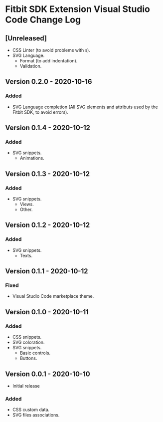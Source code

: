 # Fitbit SDK Extension Visual Studio Code Change Log

## [Unreleased]

- CSS Linter (to avoid problems with `$`).
- SVG Language.
    - Format (to add indentation).
    - Validation.

## Version 0.2.0 - 2020-10-16 
### Added
- SVG Language completion (All SVG elements and attributs used by the Fitbit SDK, to avoid errors).

## Version 0.1.4 - 2020-10-12 
### Added
- SVG snippets.
    - Animations.

## Version 0.1.3 - 2020-10-12 
### Added
- SVG snippets.
    - Views.
    - Other.

## Version 0.1.2 - 2020-10-12 
### Added
- SVG snippets.
    - Texts.

## Version 0.1.1 - 2020-10-12 
### Fixed
- Visual Studio Code marketplace theme.

## Version 0.1.0 - 2020-10-11 
### Added
- CSS snippets.
- SVG coloration.
- SVG snippets.
    - Basic controls.
    - Buttons.

## Version 0.0.1 - 2020-10-10 
- Initial release
### Added
- CSS custom data.
- SVG files associations.